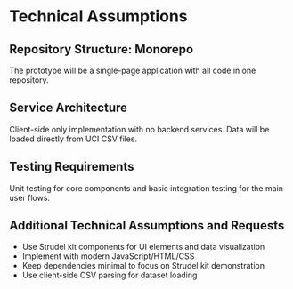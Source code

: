 # Technical Assumptions

## Repository Structure: Monorepo
The prototype will be a single-page application with all code in one repository.

## Service Architecture
Client-side only implementation with no backend services. Data will be loaded directly from UCI CSV files.

## Testing Requirements
Unit testing for core components and basic integration testing for the main user flows.

## Additional Technical Assumptions and Requests
- Use Strudel kit components for UI elements and data visualization
- Implement with modern JavaScript/HTML/CSS
- Keep dependencies minimal to focus on Strudel kit demonstration
- Use client-side CSV parsing for dataset loading
